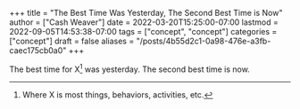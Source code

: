+++
title = "The Best Time Was Yesterday, The Second Best Time is Now"
author = ["Cash Weaver"]
date = 2022-03-20T15:25:00-07:00
lastmod = 2022-09-05T14:53:38-07:00
tags = ["concept", "concept"]
categories = ["concept"]
draft = false
aliases = "/posts/4b55d2c1-0a98-476e-a3fb-caec175cb0a0"
+++

The best time for X[^fn:1] was yesterday. The second best time is now.

[^fn:1]: Where X is most things, behaviors, activities, etc.
